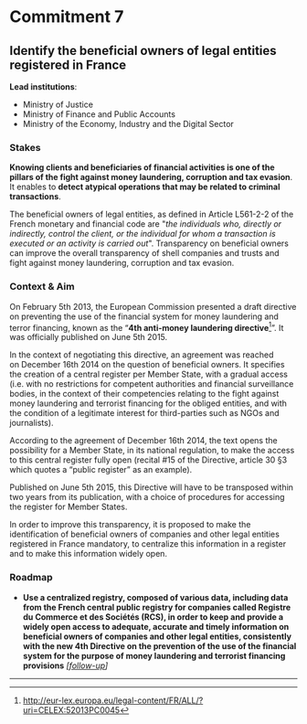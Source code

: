 # Commitment 7

## Identify the beneficial owners of legal entities registered in France

**Lead institutions**:
- Ministry of Justice
- Ministry of Finance and Public Accounts
- Ministry of the Economy, Industry and the Digital Sector

### Stakes

**Knowing clients and beneficiaries of financial activities is one of the pillars of the fight against money laundering, corruption and tax evasion**. It enables to **detect atypical operations that may be related to criminal transactions**.

The beneficial owners of legal entities, as defined in Article L561-2-2 of the French monetary and financial code are "_the individuals who, directly or indirectly, control the client, or the individual for whom a transaction is executed or an activity is carried out_". Transparency on beneficial owners can improve the overall transparency of shell companies and trusts and fight against money laundering, corruption and tax evasion.

### Context & Aim

On February 5th 2013, the European Commission presented a draft directive on preventing the use of the financial system for money laundering and terror financing, known as the “**4th anti-money laundering directive**[^1]”. It was officially published on June 5th 2015.

In the context of negotiating this directive, an agreement was reached on December 16th 2014 on the question of beneficial owners. It specifies the creation of a central register per Member State, with a gradual access (i.e. with no restrictions for competent authorities and financial surveillance bodies, in the context of their competencies relating to the fight against money laundering and terrorist financing for the obliged entities, and with the condition of a legitimate interest for third-parties such as NGOs and journalists).

According to the agreement of December 16th 2014, the text opens the possibility for a Member State, in its national regulation, to make the access to this central register fully open (recital #15 of the Directive, article 30 §3 which quotes a “public register” as an example).

Published on June 5th 2015, this Directive will have to be transposed within two years from its publication, with a choice of procedures for accessing the register for Member States.

In order to improve this transparency, it is proposed to make the identification of beneficial owners of companies and other legal entities registered in France mandatory, to centralize this information in a register and to make this information widely open.

### Roadmap

- **Use a centralized registry, composed of various data, including data from the French central public registry for companies called Registre du Commerce et des Sociétés (RCS), in order to keep and provide a widely open access to adequate, accurate and timely information on beneficial owners of companies and other legal entities, consistently with the new 4th Directive on the prevention of the use of the financial system for the purpose of money laundering and terrorist financing provisions**
  _[[follow-up](https://git.framasoft.org/etalab/suivi/issues/81)]_

----

[^1]: http://eur-lex.europa.eu/legal-content/FR/ALL/?uri=CELEX:52013PC0045
